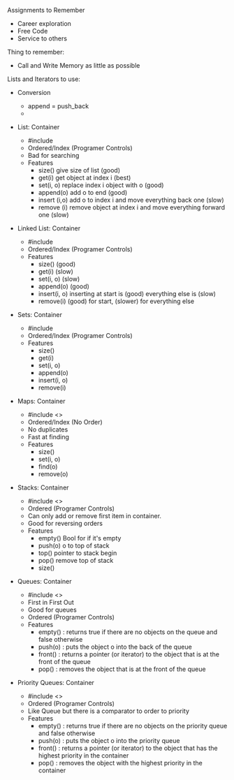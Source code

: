 Assignments to Remember
- Career exploration
- Free Code
- Service to others

Thing to remember:
- Call and Write Memory as little as possible


Lists and Iterators to use:
- Conversion
    - append = push_back
    - 
- List: Container
    - #include <vector>
    - Ordered/Index (Programer Controls)
    - Bad for searching
    - Features
        - size() give size of list (good)
        - get(i) get object at index i (best)
        - set(i, o) replace index i object with o (good)
        - append(o) add o to end (good)
        - insert (i,o) add o to index i and move everything back one (slow)
        - remove (i) remove object at index i and move everything forward one (slow)

- Linked List: Container
    - #include <list>
    - Ordered/Index (Programer Controls)
    - Features
        - size() (good)
        - get(i) (slow)
        - set(i, o) (slow)
        - append(o) (good)
        - insert(i, o) inserting at start is (good) everything else is (slow)
        - remove(i) (good) for start, (slower) for everything else

- Sets: Container
    - #include <set>
    - Ordered/Index (Programer Controls)
    - Features
        - size()
        - get(i)
        - set(i, o) 
        - append(o)
        - insert(i, o) 
        - remove(i)

- Maps: Container
    - #include <>
    - Ordered/Index (No Order)
    - No duplicates
    - Fast at finding
    - Features
        - size()
        - set(i, o)
        - find(o)
        - remove(o)

- Stacks: Container
    - #include <>
    - Ordered (Programer Controls)
    - Can only add or remove first item in container.
    - Good for reversing orders
    - Features
        - empty() Bool for if it's empty
        - push(o) o to top of stack
        - top() pointer to stack begin
        - pop() remove top of stack
        - size()

- Queues: Container
    - #include <>
    - First in First Out
    - Good for queues
    - Ordered (Programer Controls)
    - Features
        - empty() : returns true if there are no objects on the queue and false otherwise
        - push(o) : puts the object o into the back of the queue
        - front() : returns a pointer (or iterator) to the object that is at the front of the queue
        - pop() : removes the object that is at the front of the queue

- Priority Queues: Container
    - #include <>
    - Ordered (Programer Controls)
    - Like Queue but there is a comparator to order to priority
    - Features
        - empty() : returns true if there are no objects on the priority queue and false otherwise
        - push(o) : puts the object o into the priority queue
        - front() : returns a pointer (or iterator) to the object that has the highest priority in the container
        - pop() : removes the object with the highest priority in the container